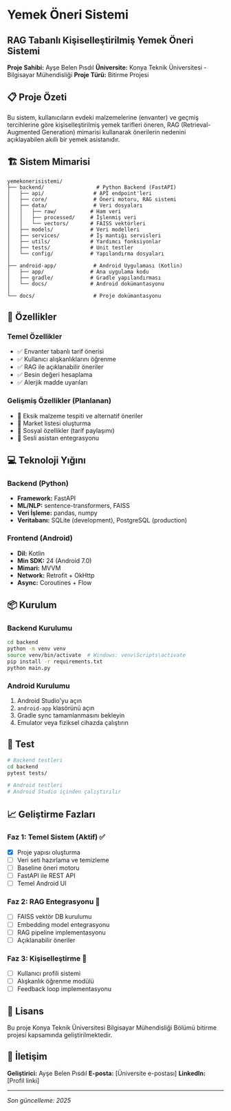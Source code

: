 # Yemek Öneri Sistemi
## RAG Tabanlı Kişiselleştirilmiş Yemek Öneri Sistemi

**Proje Sahibi:** Ayşe Belen Pısdıl
**Üniversite:** Konya Teknik Üniversitesi - Bilgisayar Mühendisliği
**Proje Türü:** Bitirme Projesi

## 📋 Proje Özeti
Bu sistem, kullanıcıların evdeki malzemelerine (envanter) ve geçmiş tercihlerine göre kişiselleştirilmiş yemek tarifleri öneren, RAG (Retrieval-Augmented Generation) mimarisi kullanarak önerilerin nedenini açıklayabilen akıllı bir yemek asistanıdır.

## 🏗️ Sistem Mimarisi

```
yemekonerisistemi/
├── backend/                 # Python Backend (FastAPI)
│   ├── api/                # API endpoint'leri
│   ├── core/               # Öneri motoru, RAG sistemi
│   ├── data/               # Veri dosyaları
│   │   ├── raw/           # Ham veri
│   │   ├── processed/     # İşlenmiş veri
│   │   └── vectors/       # FAISS vektörleri
│   ├── models/            # Veri modelleri
│   ├── services/          # İş mantığı servisleri
│   ├── utils/             # Yardımcı fonksiyonlar
│   ├── tests/             # Unit testler
│   └── config/            # Yapılandırma dosyaları
│
├── android-app/            # Android Uygulaması (Kotlin)
│   ├── app/               # Ana uygulama kodu
│   ├── gradle/            # Gradle yapılandırması
│   └── docs/              # Android dokümantasyonu
│
└── docs/                   # Proje dokümantasyonu
```

## 🚀 Özellikler

### Temel Özellikler
- ✅ Envanter tabanlı tarif önerisi
- ✅ Kullanıcı alışkanlıklarını öğrenme
- ✅ RAG ile açıklanabilir öneriler
- ✅ Besin değeri hesaplama
- ✅ Alerjik madde uyarıları

### Gelişmiş Özellikler (Planlanan)
- 🔄 Eksik malzeme tespiti ve alternatif öneriler
- 🔄 Market listesi oluşturma
- 🔄 Sosyal özellikler (tarif paylaşımı)
- 🔄 Sesli asistan entegrasyonu

## 💻 Teknoloji Yığını

### Backend (Python)
- **Framework:** FastAPI
- **ML/NLP:** sentence-transformers, FAISS
- **Veri İşleme:** pandas, numpy
- **Veritabanı:** SQLite (development), PostgreSQL (production)

### Frontend (Android)
- **Dil:** Kotlin
- **Min SDK:** 24 (Android 7.0)
- **Mimari:** MVVM
- **Network:** Retrofit + OkHttp
- **Async:** Coroutines + Flow

## 📦 Kurulum

### Backend Kurulumu
```bash
cd backend
python -m venv venv
source venv/bin/activate  # Windows: venv\Scripts\activate
pip install -r requirements.txt
python main.py
```

### Android Kurulumu
1. Android Studio'yu açın
2. `android-app` klasörünü açın
3. Gradle sync tamamlanmasını bekleyin
4. Emulator veya fiziksel cihazda çalıştırın

## 🧪 Test
```bash
# Backend testleri
cd backend
pytest tests/

# Android testleri
# Android Studio içinden çalıştırılır
```

## 📈 Geliştirme Fazları

### Faz 1: Temel Sistem (Aktif) ✅
- [x] Proje yapısı oluşturma
- [ ] Veri seti hazırlama ve temizleme
- [ ] Baseline öneri motoru
- [ ] FastAPI ile REST API
- [ ] Temel Android UI

### Faz 2: RAG Entegrasyonu 🔄
- [ ] FAISS vektör DB kurulumu
- [ ] Embedding model entegrasyonu
- [ ] RAG pipeline implementasyonu
- [ ] Açıklanabilir öneriler

### Faz 3: Kişiselleştirme 📅
- [ ] Kullanıcı profili sistemi
- [ ] Alışkanlık öğrenme modülü
- [ ] Feedback loop implementasyonu

## 📝 Lisans
Bu proje Konya Teknik Üniversitesi Bilgisayar Mühendisliği Bölümü bitirme projesi kapsamında geliştirilmektedir.

## 📧 İletişim
**Geliştirici:** Ayşe Belen Pısdıl
**E-posta:** [Üniversite e-postası]
**LinkedIn:** [Profil linki]

---
*Son güncelleme: 2025*